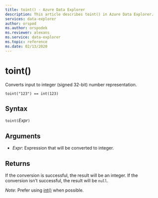 ```yaml
---
title: toint() - Azure Data Explorer
description: This article describes toint() in Azure Data Explorer.
services: data-explorer
author: orspod
ms.author: orspodek
ms.reviewer: alexans
ms.service: data-explorer
ms.topic: reference
ms.date: 02/13/2020
---
```

# toint()

Converts input to integer (signed 32-bit) number representation.

```apl
toint("123") == int(123)
```

## Syntax

`toint(`*Expr*`)`

## Arguments

* *Expr*: Expression that will be converted to integer. 

## Returns

If the conversion is successful, the result will be an integer.
If the conversion isn't successful, the result will be `null`.
 
*Note*: Prefer using [int()](./scalar-data-types/int.md) when possible.
